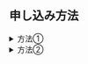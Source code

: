 ## 申し込み方法
<details>
<summary> 方法① </summary>
<img width="300px" alt="方法１" src="./mousikomi1.PNG">
</details>
<details>
<summary> 方法② </summary>
<img width="300px" alt="方法２" src="./mousikomi2.PNG">
</details>
